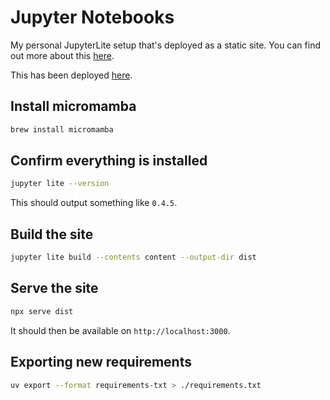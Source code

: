 # Jupyter Notebooks

My personal JupyterLite setup that's deployed as a static site. You can find out more about this [here](https://jupyterlite.readthedocs.io/en/stable/quickstart/deploy.html).

This has been deployed [here](https://ng-jupyter.dev).

## Install micromamba

```bash
brew install micromamba
```

## Confirm everything is installed

```bash
jupyter lite --version
```

This should output something like `0.4.5`.

## Build the site

```bash
jupyter lite build --contents content --output-dir dist
```

## Serve the site

```bash
npx serve dist
```

It should then be available on `http://localhost:3000`.

## Exporting new requirements

```bash
uv export --format requirements-txt > ./requirements.txt
```
